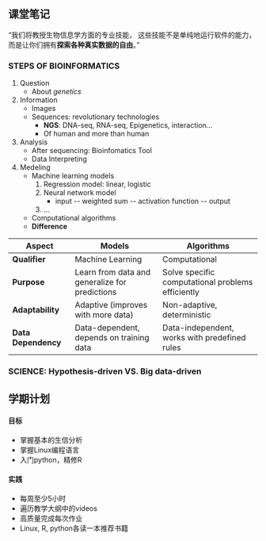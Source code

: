## 课堂笔记
“我们将教授生物信息学方面的专业技能，
这些技能不是单纯地运行软件的能力，
而是让你们拥有**探索各种真实数据的自由**。”

### STEPS OF BIOINFORMATICS
1. Question
   - About *genetics*
2. Information
   - Images
   - Sequences: revolutionary technologies
     - **NGS**: DNA-seq, RNA-seq, Epigenetics, interaction...
     - Of human and more than human
3. Analysis
   - After sequencing: Bioinfomatics Tool
   - Data Interpreting
6. Medeling
   - Machine learning models
     1. Regression model: linear, logistic
     2. Neural network model
        - input -- weighted sum -- activation function -- output 
     3. ...
   - Computational algorithms
   - **Difference**
     
| **Aspect**              | **Models**              | **Algorithms**   |
|-------------------------|-------------------------|------------------|
| **Qualifier**   | Machine Learning | Computational |
| **Purpose**     | Learn from data and generalize for predictions  | Solve specific computational problems efficiently |
| **Adaptability** | Adaptive (improves with more data)  | Non-adaptive, deterministic |
| **Data Dependency**  | Data-dependent, depends on training data | Data-independent, works with predefined rules |

###  SCIENCE: Hypothesis-driven VS. Big data-driven 
  


## 学期计划

#### 目标
- 掌握基本的生信分析
- 掌握Linux编程语言
- 入门python，精修R

#### 实践
- 每周至少5小时
- 遍历教学大纲中的videos
- 高质量完成每次作业
- Linux, R, python各读一本推荐书籍

